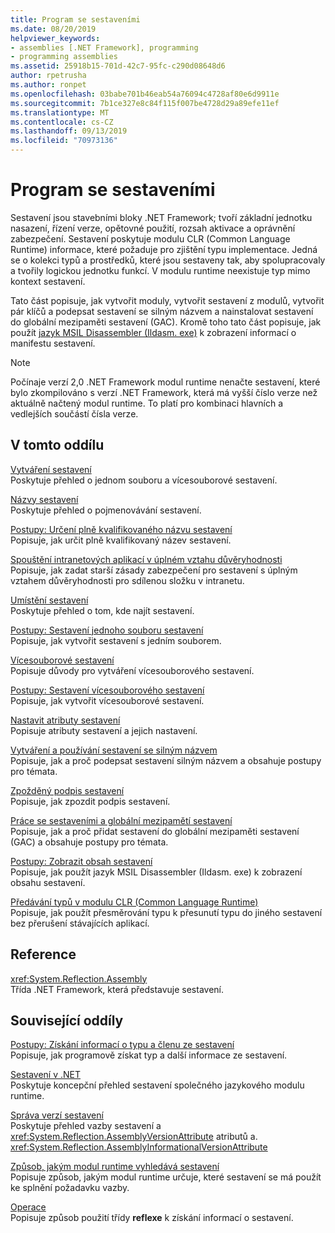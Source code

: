 ```yaml
---
title: Program se sestaveními
ms.date: 08/20/2019
helpviewer_keywords:
- assemblies [.NET Framework], programming
- programming assemblies
ms.assetid: 25918b15-701d-42c7-95fc-c290d08648d6
author: rpetrusha
ms.author: ronpet
ms.openlocfilehash: 03babe701b46eab54a76094c4728af80e6d9911e
ms.sourcegitcommit: 7b1ce327e8c84f115f007be4728d29a89efe11ef
ms.translationtype: MT
ms.contentlocale: cs-CZ
ms.lasthandoff: 09/13/2019
ms.locfileid: "70973136"
---
```

# <a name="program-with-assemblies"></a>Program se sestaveními
Sestavení jsou stavebními bloky .NET Framework; tvoří základní jednotku nasazení, řízení verze, opětovné použití, rozsah aktivace a oprávnění zabezpečení. Sestavení poskytuje modulu CLR (Common Language Runtime) informace, které požaduje pro zjištění typu implementace. Jedná se o kolekci typů a prostředků, které jsou sestaveny tak, aby spolupracovaly a tvořily logickou jednotku funkcí. V modulu runtime neexistuje typ mimo kontext sestavení.  
  
 Tato část popisuje, jak vytvořit moduly, vytvořit sestavení z modulů, vytvořit pár klíčů a podepsat sestavení se silným názvem a nainstalovat sestavení do globální mezipaměti sestavení (GAC). Kromě toho tato část popisuje, jak použít [jazyk MSIL Disassembler (Ildasm. exe)](../../framework/tools/ildasm-exe-il-disassembler.md) k zobrazení informací o manifestu sestavení.  
  
> [!NOTE]
> Počínaje verzí 2,0 .NET Framework modul runtime nenačte sestavení, které bylo zkompilováno s verzí .NET Framework, která má vyšší číslo verze než aktuálně načtený modul runtime. To platí pro kombinaci hlavních a vedlejších součástí čísla verze.  
  
## <a name="in-this-section"></a>V tomto oddílu  
 [Vytváření sestavení](create.md)  
 Poskytuje přehled o jednom souboru a vícesouborové sestavení.  
  
 [Názvy sestavení](names.md)  
 Poskytuje přehled o pojmenovávání sestavení.  
  
 [Postupy: Určení plně kvalifikovaného názvu sestavení](find-fully-qualified-name.md)  
 Popisuje, jak určit plně kvalifikovaný název sestavení.  
  
 [Spouštění intranetových aplikací v úplném vztahu důvěryhodnosti](../../framework/app-domains/running-intranet-applications-in-full-trust.md)  
 Popisuje, jak zadat starší zásady zabezpečení pro sestavení s úplným vztahem důvěryhodnosti pro sdílenou složku v intranetu.  
  
 [Umístění sestavení](location.md)  
 Poskytuje přehled o tom, kde najít sestavení.  
  
 [Postupy: Sestavení jednoho souboru sestavení](../../framework/app-domains/build-single-file-assembly.md)  
 Popisuje, jak vytvořit sestavení s jedním souborem.  
  
 [Vícesouborové sestavení](../../framework/app-domains/multifile-assemblies.md)  
 Popisuje důvody pro vytváření vícesouborového sestavení.  
  
 [Postupy: Sestavení vícesouborového sestavení](../../framework/app-domains/build-multifile-assembly.md)  
 Popisuje, jak vytvořit vícesouborové sestavení.  
  
 [Nastavit atributy sestavení](set-attributes.md)  
 Popisuje atributy sestavení a jejich nastavení.  
  
 [Vytváření a používání sestavení se silným názvem](create-use-strong-named.md)  
 Popisuje, jak a proč podepsat sestavení silným názvem a obsahuje postupy pro témata.  
  
 [Zpožděný podpis sestavení](delay-sign.md)  
 Popisuje, jak zpozdit podpis sestavení.  
  
 [Práce se sestaveními a globální mezipamětí sestavení](../../framework/app-domains/working-with-assemblies-and-the-gac.md)  
 Popisuje, jak a proč přidat sestavení do globální mezipaměti sestavení (GAC) a obsahuje postupy pro témata.  
  
 [Postupy: Zobrazit obsah sestavení](view-contents.md)  
 Popisuje, jak použít jazyk MSIL Disassembler (Ildasm. exe) k zobrazení obsahu sestavení.  
  
 [Předávání typů v modulu CLR (Common Language Runtime)](type-forwarding.md)  
 Popisuje, jak použít přesměrování typu k přesunutí typu do jiného sestavení bez přerušení stávajících aplikací.  
  
## <a name="reference"></a>Reference  
 <xref:System.Reflection.Assembly>  
 Třída .NET Framework, která představuje sestavení.  
  
## <a name="related-sections"></a>Související oddíly  
 [Postupy: Získání informací o typu a členu ze sestavení](../../framework/reflection-and-codedom/get-type-member-information.md)  
 Popisuje, jak programově získat typ a další informace ze sestavení.  
  
 [Sestavení v .NET](index.md)  
 Poskytuje koncepční přehled sestavení společného jazykového modulu runtime.  
  
 [Správa verzí sestavení](versioning.md)  
 Poskytuje přehled vazby sestavení a <xref:System.Reflection.AssemblyVersionAttribute> atributů a. <xref:System.Reflection.AssemblyInformationalVersionAttribute>  
  
 [Způsob, jakým modul runtime vyhledává sestavení](../../framework/deployment/how-the-runtime-locates-assemblies.md)  
 Popisuje způsob, jakým modul runtime určuje, které sestavení se má použít ke splnění požadavku vazby.  
  
 [Operace](../../framework/reflection-and-codedom/reflection.md)   
 Popisuje způsob použití třídy **reflexe** k získání informací o sestavení.
